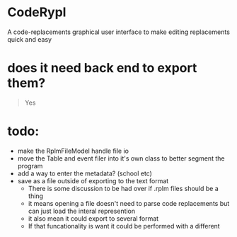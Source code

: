 # CodeRypl
A code-replacements graphical user interface to make editing replacements quick and easy

# does it need back end to export them?
> Yes

# todo:
- make the RplmFileModel handle file io
- move the Table and event filer into it's own class to better segment the program
- add a way to enter the metadata? (school etc)
- save as a file outside of exporting to the text format
    - There is some discussion to be had over if .rplm files should be a thing
    - it means opening a file doesn't need to parse code replacements but can just load the interal represention
    - it also mean it could export to several format
    - If that funcationality is want it could be performed with a different 
 
